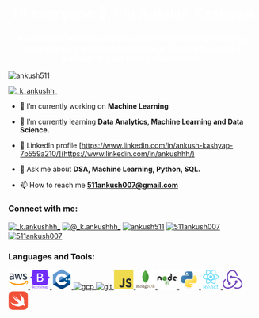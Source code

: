 <h1 align="center" style="color: #fff">Hi everyone 👋, I'm Ankush Kashyap</h1>
<h3 align="center" style="color: #fff">A computer science student passionate about technology, programming, and problem-solving. Excited to create a positive impact through innovation.</h3>

<p align="left"> <img src="https://komarev.com/ghpvc/?username=ankush511&label=Profile%20views&color=0e75b6&style=flat" alt="ankush511" /> </p>

<p align="left"> <a href="https://twitter.com/_k_ankushh_/" target="blank"><img src="https://img.shields.io/twitter/follow/_k_ankushh_?logo=twitter&style=for-the-badge" alt="_k_ankushh_" /></a> </p>

- 🔭 I’m currently working on **Machine Learning**

- 🌱 I’m currently learning **Data Analytics, Machine Learning and Data Science.**

- 🔗 LinkedIn profile [https://www.linkedin.com/in/ankush-kashyap-7b559a210/](https://www.linkedin.com/in/ankushhh/)

- 💬 Ask me about **DSA, Machine Learning, Python, SQL.**

- 📫 How to reach me **511ankush007@gmail.com**

<h3 align="left">Connect with me:</h3>
<p align="left">
<a href="https://twitter.com/_k_ankushh_" target="blank"><img align="center" src="https://raw.githubusercontent.com/rahuldkjain/github-profile-readme-generator/master/src/images/icons/Social/twitter.svg" alt="_k.ankushhh_" height="30" width="40" /></a>
<a href="https://instagram.com/@_k.ankushhh_" target="blank"><img align="center" src="https://raw.githubusercontent.com/rahuldkjain/github-profile-readme-generator/master/src/images/icons/Social/instagram.svg" alt="@_k.ankushhh_" height="30" width="40" /></a>
<a href="https://www.codechef.com/users/ankush511" target="blank"><img align="center" src="https://cdn.jsdelivr.net/npm/simple-icons@3.1.0/icons/codechef.svg" alt="ankush511" height="30" width="40" /></a>
<a href="https://www.leetcode.com/511ankush007" target="blank"><img align="center" src="https://raw.githubusercontent.com/rahuldkjain/github-profile-readme-generator/master/src/images/icons/Social/leet-code.svg" alt="511ankush007" height="30" width="40" /></a>
<a href="https://auth.geeksforgeeks.org/user/511ankush007" target="blank"><img align="center" src="https://raw.githubusercontent.com/rahuldkjain/github-profile-readme-generator/master/src/images/icons/Social/geeks-for-geeks.svg" alt="511ankush007" height="30" width="40" /></a>
</p>

<h3 align="left">Languages and Tools:</h3>
<p align="left"> <a href="https://aws.amazon.com" target="_blank" rel="noreferrer"> <img src="https://raw.githubusercontent.com/devicons/devicon/master/icons/amazonwebservices/amazonwebservices-original-wordmark.svg" alt="aws" width="40" height="40"/> </a> <a href="https://getbootstrap.com" target="_blank" rel="noreferrer"> <img src="https://raw.githubusercontent.com/devicons/devicon/master/icons/bootstrap/bootstrap-plain-wordmark.svg" alt="bootstrap" width="40" height="40"/> </a> <a href="https://www.w3schools.com/cpp/" target="_blank" rel="noreferrer"> <img src="https://raw.githubusercontent.com/devicons/devicon/master/icons/cplusplus/cplusplus-original.svg" alt="cplusplus" width="40" height="40"/> </a> <a href="https://cloud.google.com" target="_blank" rel="noreferrer"> <img src="https://www.vectorlogo.zone/logos/google_cloud/google_cloud-icon.svg" alt="gcp" width="40" height="40"/> </a> <a href="https://git-scm.com/" target="_blank" rel="noreferrer"> <img src="https://www.vectorlogo.zone/logos/git-scm/git-scm-icon.svg" alt="git" width="40" height="40"/> </a> <a href="https://developer.mozilla.org/en-US/docs/Web/JavaScript" target="_blank" rel="noreferrer"> <img src="https://raw.githubusercontent.com/devicons/devicon/master/icons/javascript/javascript-original.svg" alt="javascript" width="40" height="40"/> </a> <a href="https://www.mongodb.com/" target="_blank" rel="noreferrer"> <img src="https://raw.githubusercontent.com/devicons/devicon/master/icons/mongodb/mongodb-original-wordmark.svg" alt="mongodb" width="40" height="40"/> </a> <a href="https://nodejs.org" target="_blank" rel="noreferrer"> <img src="https://raw.githubusercontent.com/devicons/devicon/master/icons/nodejs/nodejs-original-wordmark.svg" alt="nodejs" width="40" height="40"/> </a> <a href="https://www.python.org" target="_blank" rel="noreferrer"> <img src="https://raw.githubusercontent.com/devicons/devicon/master/icons/python/python-original.svg" alt="python" width="40" height="40"/> </a> <a href="https://reactjs.org/" target="_blank" rel="noreferrer"> <img src="https://raw.githubusercontent.com/devicons/devicon/master/icons/react/react-original-wordmark.svg" alt="react" width="40" height="40"/> </a> <a href="https://redux.js.org" target="_blank" rel="noreferrer"> <img src="https://raw.githubusercontent.com/devicons/devicon/master/icons/redux/redux-original.svg" alt="redux" width="40" height="40"/> </a> <a href="https://developer.apple.com/swift/" target="_blank" rel="noreferrer"> <img src="https://raw.githubusercontent.com/devicons/devicon/master/icons/swift/swift-original.svg" alt="swift" width="40" height="40"/> </a> </p>

